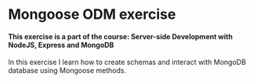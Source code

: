 # Mongoose ODM exercise

#### This exercise is a part of the course: Server-side Development with NodeJS, Express and MongoDB

In this exercise I learn how to create schemas and interact with MongoDB database using Mongoose methods.